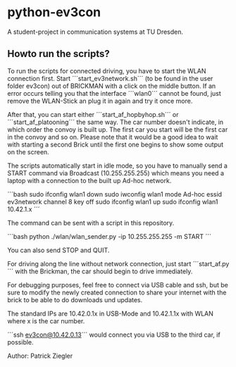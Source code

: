# python-ev3con

A student-project in communication systems at TU Dresden.

## Howto run the scripts?

To run the scripts for connected driving, you have to start the WLAN connection first. Start ´´´start_ev3network.sh´´´ (to be found in the user folder ev3con) out of BRICKMAN with a click on the middle button. If an error occurs telling you that the interface ´´´wlan0´´´ cannot be found, just remove the WLAN-Stick an plug it in again and try it once more.

After that, you can start either ´´´start_af_hopbyhop.sh´´´ or ´´´start_af_platooning´´´ the same way. The car number doesn't indicate, in which order the convoy is built up. The first car you start will be the first car in the convoy and so on. Please note that it would be a good idea to wait with starting a second Brick until the first one begins to show some output on the screen.

The scripts automatically start in idle mode, so you have to manually send a START command via Broadcast (10.255.255.255) which means you need a laptop with a connection to the built up Ad-hoc network.

´´´bash
sudo ifconfig wlan1 down
sudo iwconfig wlan1 mode Ad-hoc essid ev3network channel 8 key off
sudo ifconfig wlan1 up
sudo ifconfig wlan1 10.42.1.x
´´´

The command can be sent with a script in this repository.

´´´bash
python ./wlan/wlan_sender.py -ip 10.255.255.255 -m START
´´´

You can also send STOP and QUIT.

For driving along the line without network connection, just start ´´´start_af.py´´´ with the Brickman, the car should begin to drive immediately.

For debugging purposes, feel free to connect via USB cable and ssh, but be sure to modify the newly created connection to share your internet with the brick to be able to do downloads und updates.

The standard IPs are 10.42.0.1x in USB-Mode and 10.42.1.1x with WLAN where x is the car number.

´´´ssh ev3con@10.42.0.13´´´ would connect you via USB to the third car, if possible.

Author: Patrick Ziegler
